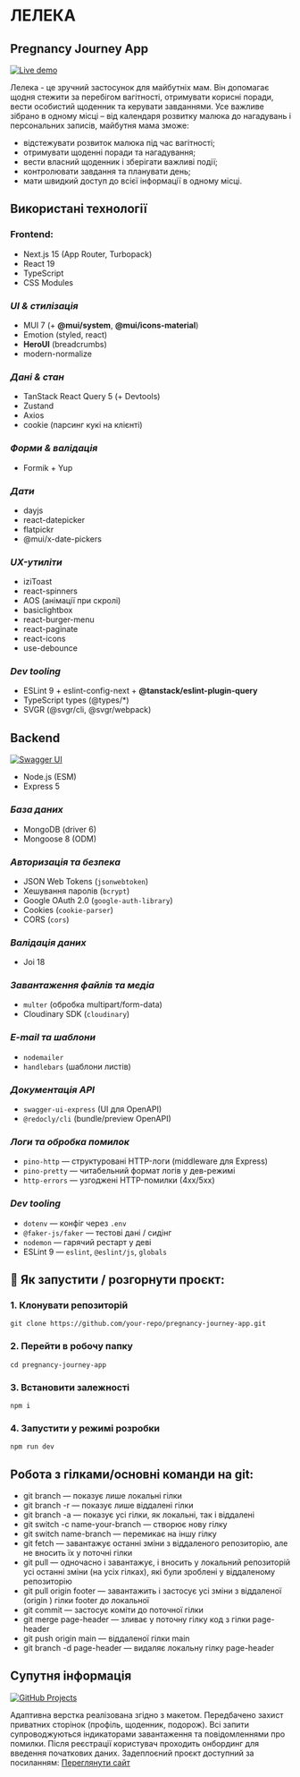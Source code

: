 # ЛЕЛЕКА

## Pregnancy Journey App

[![Live demo](https://img.shields.io/badge/Live%20demo-Leleka-ffd6e7?logo=vercel&labelColor=93c5fd&logoColor=111827)](https://leleka-o0c79eipd-bunbantos-projects.vercel.app/)

Лелека - це зручний застосунок для майбутніх мам. Він допомагає щодня стежити за
перебігом вагітності, отримувати корисні поради, вести особистий щоденник та
керувати завданнями. Усе важливе зібрано в одному місці – від календаря розвитку
малюка до нагадувань і персональних записів, майбутня мама зможе:

- відстежувати розвиток малюка під час вагітності;
- отримувати щоденні поради та нагадування;
- вести власний щоденник і зберігати важливі події;
- контролювати завдання та планувати день;
- мати швидкий доступ до всієї інформації в одному місці.

## Використані технології

### Frontend:

- Next.js 15 (App Router, Turbopack)
- React 19
- TypeScript
- CSS Modules

### _UI & стилізація_

- MUI 7 (+ **@mui/system**, **@mui/icons-material**)
- Emotion (styled, react)
- **HeroUI** (breadcrumbs)
- modern-normalize

### _Дані & стан_

- TanStack React Query 5 (+ Devtools)
- Zustand
- Axios
- cookie (парсинг кукі на клієнті)

### _Форми & валідація_

- Formik + Yup

### _Дати_

- dayjs
- react-datepicker
- flatpickr
- @mui/x-date-pickers

### _UX-утиліти_

- iziToast
- react-spinners
- AOS (анімації при скролі)
- basiclightbox
- react-burger-menu
- react-paginate
- react-icons
- use-debounce

### _Dev tooling_

- ESLint 9 + eslint-config-next + **@tanstack/eslint-plugin-query**
- TypeScript types (@types/\*)
- SVGR (@svgr/cli, @svgr/webpack)

## Backend

[![Swagger UI](https://img.shields.io/badge/Docs-Swagger%20UI-85EA2D?logo=swagger&logoColor=white)](https://leleka-backend-0udd.onrender.com)

- Node.js (ESM)
- Express 5

### _База даних_

- MongoDB (driver 6)
- Mongoose 8 (ODM)

### _Авторизація та безпека_

- JSON Web Tokens (`jsonwebtoken`)
- Хешування паролів (`bcrypt`)
- Google OAuth 2.0 (`google-auth-library`)
- Cookies (`cookie-parser`)
- CORS (`cors`)

### _Валідація даних_

- Joi 18

### _Завантаження файлів та медіа_

- `multer` (обробка multipart/form-data)
- Cloudinary SDK (`cloudinary`)

### _E-mail та шаблони_

- `nodemailer`
- `handlebars` (шаблони листів)

### _Документація API_

- `swagger-ui-express` (UI для OpenAPI)
- `@redocly/cli` (bundle/preview OpenAPI)

### _Логи та обробка помилок_

- `pino-http` — структуровані HTTP-логи (middleware для Express)
- `pino-pretty` — читабельний формат логів у дев-режимі
- `http-errors` — узгоджені HTTP-помилки (4xx/5xx)

### _Dev tooling_

- `dotenv` — конфіг через `.env`
- `@faker-js/faker` — тестові дані / сидінг
- `nodemon` — гарячий рестарт у деві
- ESLint 9 — `eslint`, `@eslint/js`, `globals`

## 🚀 Як запустити / розгорнути проєкт:

### 1. Клонувати репозиторій

```
git clone https://github.com/your-repo/pregnancy-journey-app.git
```

### 2. Перейти в робочу папку

```
cd pregnancy-journey-app
```

### 3. Встановити залежності

```
npm i
```

### 4. Запустити у режимі розробки

```
npm run dev
```

## Робота з гілками/основні команди на git:

- git branch — показує лише локальні гілки
- git branch -r — показує лише віддалені гілки
- git branch -a — показує усі гілки, як локальні, так і віддалені
- git switch -c name-your-branch — створює нову гілку
- git switch name-branch — перемикає на іншу гілку
- git fetch — завантажує останні зміни з віддаленого репозиторію, але не вносить
  їх у поточні гілки
- git pull — одночасно і завантажує, і вносить у локальний репозиторій усі
  останні зміни (на усіх гілках), які були зроблені у віддаленому репозиторію
- git pull origin footer — завантажить і застосує усі зміни з віддаленої (origin
  ) гілки footer до локальної
- git commit — застосує коміти до поточної гілки
- git merge page-header — зливає у поточну гілку код з гілки page-header
- git push origin main — віддаленої гілки main
- git branch -d page-header — видаляє локальну гілку page-header

## Супутня інформація

[![GitHub Projects](https://img.shields.io/badge/GitHub_Projects-Open_board-181717?logo=github&logoColor=white)](https://github.com/Nekit6228?tab=projects)

Адаптивна верстка реалізована згідно з макетом. Передбачено захист приватних
сторінок (профіль, щоденник, подорож). Всі запити супроводжуються індикаторами
завантаження та повідомленнями про помилки. Після реєстрації користувач
проходить онбординг для введення початкових даних. Задеплоєний проєкт доступний
за посиланням: [Переглянути сайт](https://gitpub-frontend.vercel.app/)

